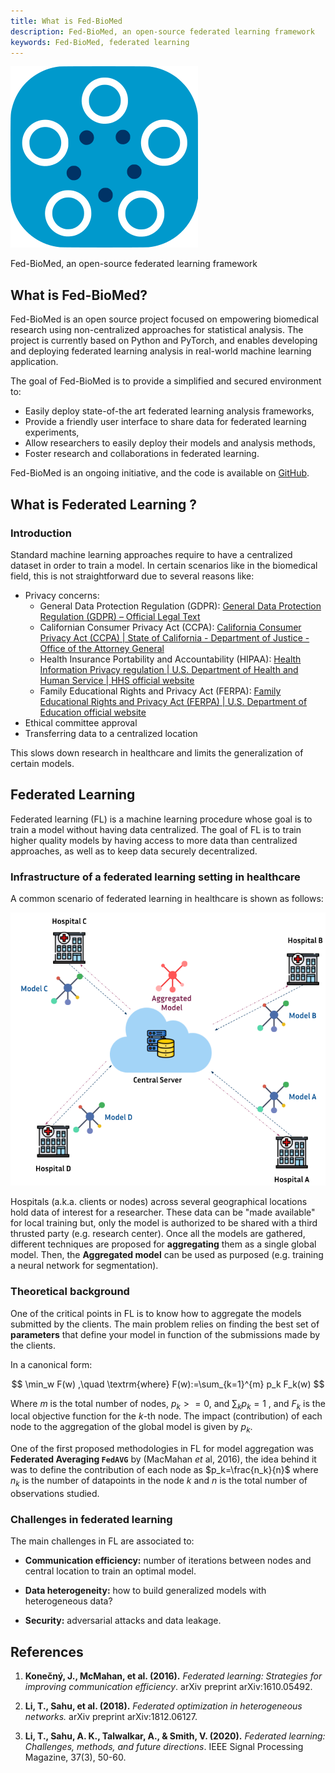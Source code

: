 ```yaml
---
title: What is Fed-BioMed
description: Fed-BioMed, an open-source federated learning framework
keywords: Fed-BioMed, federated learning
---
```



![fedbiomed-logo](../assets/img/fedbiomed-logo.png#img-sm)

Fed-BioMed, an open-source federated learning framework

## What is Fed-BioMed?

Fed-BioMed is an open source project focused on empowering biomedical research using non-centralized approaches for statistical analysis. 
The project is currently based on Python and PyTorch, and enables developing and deploying federated learning analysis in real-world machine learning application. 

The goal of Fed-BioMed is to provide a simplified and secured environment to:

- Easily deploy state-of-the art federated learning analysis frameworks, 
- Provide a friendly user interface to share data for federated learning experiments,
- Allow researchers to easily deploy their models and analysis methods,
- Foster research and collaborations in federated learning.

Fed-BioMed is an ongoing initiative, and the code is available on [GitHub](https://github.com/fedbiomed/fedbiomed).


## What is Federated Learning ?
<!--
TODO: shorten this section about FL
-->
### Introduction 

Standard machine learning approaches require to have a centralized dataset in order to train a model. In certain scenarios like in the biomedical field, this is not straightforward due to several reasons like:

* Privacy concerns:
    * General Data Protection Regulation (GDPR): [General Data Protection Regulation (GDPR) – Official Legal Text](https://gdpr-info.eu/)
    * Californian Consumer Privacy Act (CCPA): [California Consumer Privacy Act (CCPA) | State of California - Department of Justice - Office of the Attorney General](https://oag.ca.gov/privacy/ccpa)
    * Health Insurance Portability and Accountability (HIPAA): [Health Information Privacy regulation | U.S. Department of Health and Human Service | HHS official website](https://www.cdc.gov/phlp/publications/topic/hipaa.html)
    * Family Educational Rights and Privacy Act (FERPA): [Family Educational Rights and Privacy Act (FERPA) | U.S. Department of Education official website](https://www2.ed.gov/policy/gen/guid/fpco/ferpa/index.html)
* Ethical committee approval
* Transferring data to a centralized location

This slows down research in healthcare and limits the generalization of certain models.

## Federated Learning

Federated learning (FL) is a machine learning procedure whose goal is to train a model without having data centralized. The goal of FL is to train higher quality models by having access to more data than centralized approaches, as well as to keep data securely decentralized. 

### Infrastructure of a federated learning setting in healthcare

A common scenario of federated learning in healthcare is shown as follows:

![fl-in-health-care](../assets/img/fl-graph.png#img-centered-md)

Hospitals (a.k.a. clients or nodes) across several geographical locations hold data of interest for a researcher. These data can be "made available" for local training but, only the model is authorized to be shared with a third thrusted party (e.g. research center). Once all the models are gathered, different techniques are proposed for **aggregating** them as a single global model. Then, the **Aggregated model** can be used as purposed (e.g. training a neural network for segmentation).

### Theoretical background

One of the critical points in FL is to know how to aggregate the models submitted by the clients. The main problem relies on finding the best set of **parameters** that define your model in function of the submissions made by the clients.

In a canonical form:

$$
\min_w F(w) ,\quad \textrm{where} F(w):=\sum_{k=1}^{m} p_k F_k(w)
$$

Where $m$ is the total number of nodes, $p_k>=0$, and $\sum_k p_k=1$ , and $F_k$ is the local objective function for the $k$-th node. The impact (contribution) of each node to the aggregation of the global model is given by $p_k$.

One of the first proposed methodologies in FL for model aggregation was **Federated Averaging `FedAVG`** by (MacMahan _et_ al, 2016), the idea behind it was to define the contribution of each node as $p_k=\frac{n_k}{n}$ where $n_k$ is the number of datapoints in the node $k$ and $n$ is the total number of observations studied.

### Challenges in federated learning

The main challenges in FL are associated to:

- **Communication efficiency:** number of iterations between nodes and central location to train an optimal model.

- **Data heterogeneity:** how to build generalized models with heterogeneous data?

- **Security:** adversarial attacks and data leakage.

## References

1. **Konečný, J., McMahan, et al. (2016).** *Federated learning: Strategies for improving communication efficiency*. arXiv preprint arXiv:1610.05492.

2. **Li, T., Sahu, et al. (2018).** *Federated optimization in heterogeneous networks.* arXiv preprint arXiv:1812.06127.

3. **Li, T., Sahu, A. K., Talwalkar, A., & Smith, V. (2020).** *Federated learning: Challenges, methods, and future directions*. IEEE Signal Processing Magazine, 37(3), 50-60.
